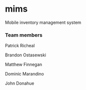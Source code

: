 # mims
Mobile inventory management system

### Team members

Patrick Richeal

Brandon Ostasewski

Matthew Finnegan

Dominic Marandino

John Donahue
